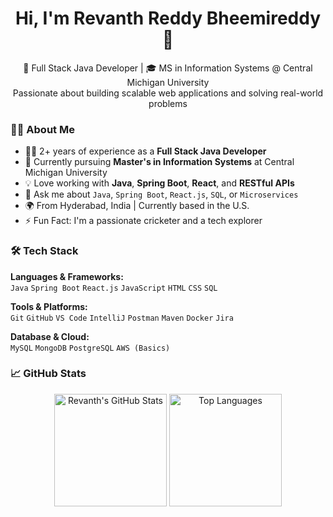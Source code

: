 <h1 align="center">Hi, I'm Revanth Reddy Bheemireddy 👋</h1>

<p align="center">
  🚀 Full Stack Java Developer | 🎓 MS in Information Systems @ Central Michigan University <br>
  Passionate about building scalable web applications and solving real-world problems
</p>

### 🧑‍💻 About Me

- 👨‍💻 2+ years of experience as a **Full Stack Java Developer**
- 🌱 Currently pursuing **Master's in Information Systems** at Central Michigan University
- 💡 Love working with **Java**, **Spring Boot**, **React**, and **RESTful APIs**
- 💬 Ask me about `Java`, `Spring Boot`, `React.js`, `SQL`, or `Microservices`
- 🌍 From Hyderabad, India | Currently based in the U.S.
- ⚡ Fun Fact: I'm a passionate cricketer and a tech explorer

### 🛠️ Tech Stack

**Languages & Frameworks:**  
`Java` `Spring Boot` `React.js` `JavaScript` `HTML` `CSS` `SQL`

**Tools & Platforms:**  
`Git` `GitHub` `VS Code` `IntelliJ` `Postman` `Maven` `Docker` `Jira`

**Database & Cloud:**  
`MySQL` `MongoDB` `PostgreSQL` `AWS (Basics)`

### 📈 GitHub Stats

<p align="center">
  <img src="https://github-readme-stats.vercel.app/api?username=revanthreddy&show_icons=true&theme=tokyonight" alt="Revanth's GitHub Stats" height="180" />
  <img src="https://github-readme-stats.vercel.app/api/top-langs/?username=revanthreddy&layout=compact&theme=tokyonight" alt="Top Languages" height="180"/>
</p>


<!--
**revanth9581/revanth9581** is a ✨ _special_ ✨ repository because its `README.md` (this file) appears on your GitHub profile.

Here are some ideas to get you started:

- 🔭 I’m currently working on ...
- 🌱 I’m currently learning ...
- 👯 I’m looking to collaborate on ...
- 🤔 I’m looking for help with ...
- 💬 Ask me about ...
- 📫 How to reach me: ...
- 😄 Pronouns: ...
- ⚡ Fun fact: ...
-->
